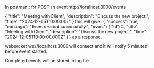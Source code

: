 In postman :
for POST an event
http://localhost:3000/events

{
"title": "Meeting with Client",
"description": "Discuss the new project.",
"time": "2024-12-05T10:00:00Z"
}
this will give :
{
"success": true,
"message": "Event created successfully!",
"event": {
"id": 2,
"title": "Meeting with Client",
"description": "Discuss the new project.",
"time": "2024-12-05T10:00:00.000Z"
}
}
as a response.

websocket
ws://localhost:3000 will connect and it will notify 5 minutes before event started.

Completed events will be stored in log file
